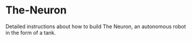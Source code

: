 # The-Neuron
Detailed instructions about how to build The Neuron, an autonomous robot in the form of a tank.
